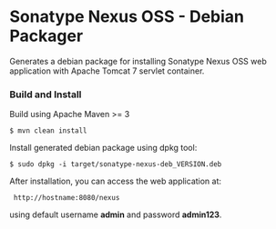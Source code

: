 Sonatype Nexus OSS - Debian Packager
====================================================

Generates a debian package for installing Sonatype Nexus OSS web application with Apache Tomcat 7 servlet container.

### Build and Install

Build using Apache Maven >= 3
~~~
$ mvn clean install
~~~

Install generated debian package using dpkg tool:
~~~
$ sudo dpkg -i target/sonatype-nexus-deb_VERSION.deb 
~~~

After installation, you can access the web application at:
~~~
 http://hostname:8080/nexus
~~~
using default username **admin** and password **admin123**.
